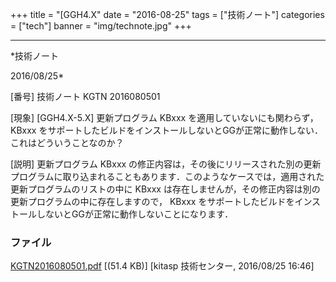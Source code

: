 ﻿+++
title = "[GGH4.X"
date = "2016-08-25"
tags = ["技術ノート"]
categories = ["tech"]
banner = "img/technote.jpg"
+++

-----------------------------------------------------------------------------------------------------------------------------

*技術ノート

2016/08/25*


[番号]
技術ノート KGTN 2016080501

[現象]
[GGH4.X-5.X] 更新プログラム KBxxx を適用していないにも関わらず， KBxxx
をサポートしたビルドをインストールしないとGGが正常に動作しない．これはどういうことなのか？

[説明]
更新プログラム KBxxx
の修正内容は，その後にリリースされた別の更新プログラムに取り込まれることもあります．このようなケースでは，適用された更新プログラムのリストの中に
KBxxx
は存在しませんが，その修正内容は別の更新プログラムの中に存在しますので，
KBxxx
をサポートしたビルドをインストールしないとGGが正常に動作しないことになります．


### ファイル

 
 


[KGTN2016080501.pdf](http://techreport.kitasp.net/attachments/download/2930/KGTN2016080501.pdf)
 [(51.4 KB)] [kitasp 技術センター, 2016/08/25
16:46]


 


 

